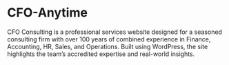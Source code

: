 # CFO-Anytime
 CFO Consulting is a professional services website designed for a seasoned consulting firm with over 100 years of combined experience in Finance, Accounting, HR, Sales, and Operations. Built using WordPress, the site highlights the team’s accredited expertise and real-world insights.
